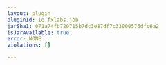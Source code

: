 ```yaml
---
layout: plugin
pluginId: io.fxlabs.job
jarSha1: 071a74fb720715b7dc3e87df7c33000576dfc6a2
isJarAvailable: true
error: NONE
violations: []

---
```

